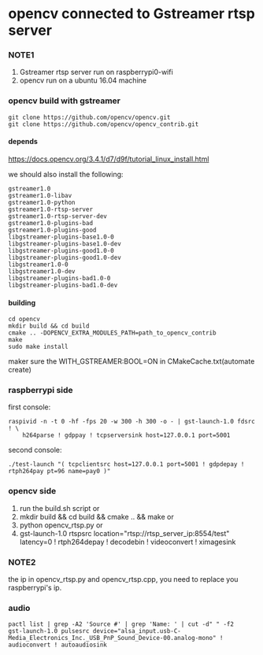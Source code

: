 # opencv connected to Gstreamer rtsp server

### NOTE1
1. Gstreamer rtsp server run on raspberrypi0-wifi
2. opencv run on a ubuntu 16.04 machine

### opencv build with gstreamer
```
git clone https://github.com/opencv/opencv.git
git clone https://github.com/opencv/opencv_contrib.git
```

#### depends
https://docs.opencv.org/3.4.1/d7/d9f/tutorial_linux_install.html

we should also install the following:
```
gstreamer1.0
gstreamer1.0-libav
gstreamer1.0-python
gstreamer1.0-rtsp-server
gstreamer1.0-rtsp-server-dev
gstreamer1.0-plugins-bad
gstreamer1.0-plugins-good
libgstreamer-plugins-base1.0-0
libgstreamer-plugins-base1.0-dev
libgstreamer-plugins-good1.0-0
libgstreamer-plugins-good1.0-dev
libgstreamer1.0-0
libgstreamer1.0-dev
libgstreamer-plugins-bad1.0-0
libgstreamer-plugins-bad1.0-dev
```

#### building
```
cd opencv
mkdir build && cd build
cmake .. -DOPENCV_EXTRA_MODULES_PATH=path_to_opencv_contrib
make 
sudo make install
```

maker sure the WITH_GSTREAMER:BOOL=ON in CMakeCache.txt(automate create)

### raspberrypi side
first console:
```
raspivid -n -t 0 -hf -fps 20 -w 300 -h 300 -o - | gst-launch-1.0 fdsrc ! \
    h264parse ! gdppay ! tcpserversink host=127.0.0.1 port=5001
```
second console:
```
./test-launch "( tcpclientsrc host=127.0.0.1 port=5001 ! gdpdepay ! rtph264pay pt=96 name=pay0 )"
```

### opencv side
1. run the build.sh script
or
2. mkdir build && cd build && cmake .. && make
or
3. python opencv_rtsp.py
or
4. gst-launch-1.0 rtspsrc location="rtsp://rtsp_server_ip:8554/test" latency=0 ! rtph264depay ! decodebin ! videoconvert ! ximagesink

### NOTE2
the ip in opencv_rtsp.py and opencv_rtsp.cpp, you need to replace you raspberrypi's ip.

### audio
```
pactl list | grep -A2 'Source #' | grep 'Name: ' | cut -d" " -f2
gst-launch-1.0 pulsesrc device="alsa_input.usb-C-Media_Electronics_Inc._USB_PnP_Sound_Device-00.analog-mono" ! audioconvert ! autoaudiosink
```

